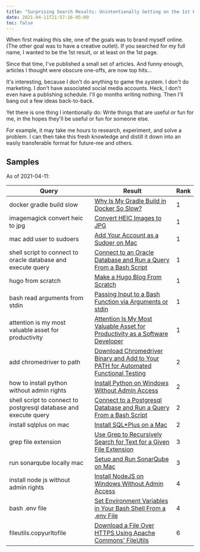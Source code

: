 ```yaml
---
title: "Surprising Search Results: Unintentionally Getting on the 1st Page of Google"
date: 2021-04-11T21:57:16-05:00
toc: false
---
```


When first making this site, one of the goals was to brand myself online. (The other goal was to have a creative outlet). If you searched for my full name, I wanted to be the 1st result, or at least on the 1st page.

Since that time, I've published a small set of articles. And funny enough, articles I thought were obscure one-offs, are now top hits...

<!--more-->

It's interesting, because I don't do anything to game the system. I don't do marketing. I don't have associated social media accounts. Heck, I don't even have a publishing schedule. I'll go months writing nothing. Then I'll bang out a few ideas back-to-back.

Yet there is one thing I intentionally do: Write things that are useful or fun for me, in the hopes they'll be useful or fun for someone else.

For example, it may take me hours to research, experiment, and solve a problem. I can then take this fresh knowledge and distill it down into an easily transferable format for future-me and others.

## Samples

As of 2021-04-11:

<table>
<thead>

<tr>
<th>Query</th>
<th>Result</th>
<th>Rank</th>
</tr>

</thead>
<tbody>

<tr>
<td>docker gradle build slow</td>
<td><a href="/why-is-my-gradle-build-in-docker-so-slow/">Why Is My Gradle Build in Docker So Slow?</a></td>
<td>1</td>
</tr>

<tr>
<td>imagemagick convert heic to jpg</td>
<td><a href="/convert-heic-images-to-jpg/">Convert HEIC Images to JPG</a></td>
<td>1</td>
</tr>

<tr>
<td>mac add user to sudoers</td>
<td><a href="/add-your-account-as-a-sudoer-on-mac/">Add Your Account as a Sudoer on Mac</a></td>
<td>1</td>
</tr>

<tr>
<td>shell script to connect to oracle database and execute query</td>
<td><a href="/connect-to-an-oracle-database-and-run-a-query-from-a-bash-script/">Connect to an Oracle Database and Run a Query From a Bash Script</a></td>
<td>1</td>
</tr>

<tr>
<td>hugo from scratch</td>
<td><a href="/make-a-hugo-blog-from-scratch/">Make a Hugo Blog From Scratch</a></td>
<td>1</td>
</tr>

<tr>
<td>bash read arguments from stdin</td>
<td><a href="/passing-input-to-a-bash-function-via-arguments-or-stdin/">Passing Input to a Bash Function via Arguments or stdin</a></td>
<td>1</td>
</tr>

<tr>
<td>attention is my most valuable asset for productivity</td>
<td><a href="/attention-is-my-most-valuable-asset-for-productivity-as-a-software-developer/">Attention Is My Most Valuable Asset for Productivity as a Software Developer</a></td>
<td>1</td>
</tr>

<tr>
<td>add chromedriver to path</td>
<td><a href="/download-chromedriver-binary-and-add-to-your-path-for-automated-functional-testing/">Download Chromedriver Binary and Add to Your PATH for Automated Functional Testing</a></td>
<td>2</td>
</tr>

<tr>
<td>how to install python without admin rights</td>
<td><a href="/install-python-on-windows-without-admin-access/">Install Python on Windows Without Admin Access</a></td>
<td>2</td>
</tr>

<tr>
<td>shell script to connect to postgresql database and execute query</td>
<td><a href="/connect-to-a-postgresql-database-and-run-a-query-from-a-bash-script/">Connect to a Postgresql Database and Run a Query From a Bash Script</a></td>
<td>2</td>
</tr>

<tr>
<td>install sqlplus on mac</td>
<td><a href="/install-sqlplus-on-a-mac/">Install SQL*Plus on a Mac</a></td>
<td>2</td>
</tr>

<tr>
<td>grep file extension</td>
<td><a href="/use-grep-to-recursively-search-for-text-for-a-given-file-extension/">Use Grep to Recursively Search for Text for a Given File Extension</a></td>
<td>3</td>
</tr>

<tr>
<td>run sonarqube locally mac</td>
<td><a href="/setup-and-run-sonarqube-on-mac/">Setup and Run SonarQube on Mac</a></td>
<td>3</td>
</tr>

<tr>
<td>install node js without admin rights</td>
<td><a href="/install-nodejs-on-windows-without-admin-access/">Install NodeJS on Windows Without Admin Access</a></td>
<td>4</td>
</tr>

<tr>
<td>bash .env file</td>
<td><a href="/set-environment-variables-in-your-bash-shell-from-a-env-file/">Set Environment Variables in Your Bash Shell From a .env File</a></td>
<td>4</td>
</tr>

<tr>
<td>fileutils.copyurltofile</td>
<td><a href="/download-a-file-over-https-using-apache-commons-fileutils-copyurltofile/">Download a File Over HTTPS Using Apache Commons' FileUtils</a></td>
<td>6</td>
</tr>

</tbody>
</table>
